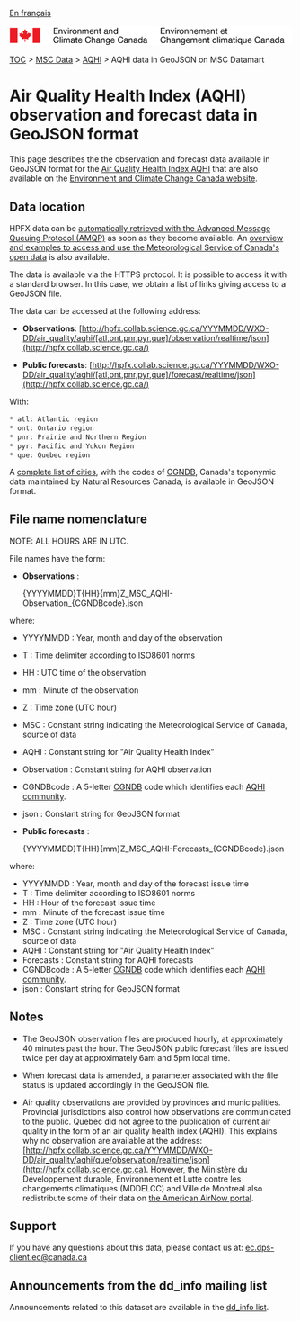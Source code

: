 [En français](readme_aqhi-hpfxjson_fr.md)

![ECCC logo](../../img_eccc-logo.png)

[TOC](../../readme_en.md) > [MSC Data](../readme_en.md) > [AQHI](readme_aqhi_en.md) > AQHI data in GeoJSON on MSC Datamart

# Air Quality Health Index (AQHI) observation and forecast data in GeoJSON format

This page describes the the observation and forecast data available in GeoJSON format for the [Air Quality Health Index AQHI](readme_aqhi_en.md) that are also available on the [Environment and Climate Change Canada website](https://meteo.gc.ca/airquality/pages/index_e.html). 

## Data location

HPFX data can be [automatically retrieved with the Advanced Message Queuing Protocol (AMQP)](../../msc-datamart/amqp_en.md) as soon as they become available. An [overview and examples to access and use the Meteorological Service of Canada's open data](../../usage/readme_en.md) is also available.

The data is available via the HTTPS protocol. It is possible to access it with a standard browser. In this case, we obtain a list of links giving access to a GeoJSON file.

The data can be accessed at the following address:

* __Observations__: [http://hpfx.collab.science.gc.ca/YYYMMDD/WXO-DD/air_quality/aqhi/[atl,ont,pnr,pyr,que]/observation/realtime/json](http://hpfx.collab.science.gc.ca/)

* __Public forecasts__: [http://hpfx.collab.science.gc.ca/YYYMMDD/WXO-DD/air_quality/aqhi/[atl,ont,pnr,pyr,que]/forecast/realtime/json](http://hpfx.collab.science.gc.ca/)

With:

    * atl: Atlantic region 
    * ont: Ontario region 
    * pnr: Prairie and Northern Region 
    * pyr: Pacific and Yukon Region
    * que: Quebec region

A [complete list of cities](https://collaboration.cmc.ec.gc.ca/cmc/cmos/public_doc/msc-data/aqhi/aqhi_station.geojson), with the codes of [CGNDB](http://www4.rncan.gc.ca/search-place-names/unique), Canada's toponymic data maintained by Natural Resources Canada, is available in GeoJSON format. 

## File name nomenclature 

NOTE: ALL HOURS ARE IN UTC.

File names have the form:

* __Observations__ :

    {YYYYMMDD}T{HH}{mm}Z_MSC_AQHI-Observation_{CGNDBcode}.json

where:

   * YYYYMMDD : Year, month and day of the observation
   * T : Time delimiter according to ISO8601 norms
   * HH : UTC time of the observation
   * mm : Minute of the observation
   * Z : Time zone (UTC hour)
   * MSC : Constant string indicating the Meteorological Service of Canada, source of data 
   * AQHI : Constant string for "Air Quality Health Index"
   * Observation : Constant string for AQHI observation 
   * CGNDBcode :  A 5-letter [CGNDB](http://www4.rncan.gc.ca/search-place-names/unique) code which identifies each [AQHI community](https://collaboration.cmc.ec.gc.ca/cmc/cmos/public_doc/msc-data/aqhi/aqhi_community.geojson). 
   * json : Constant string for GeoJSON format

* __Public forecasts__ :

    {YYYYMMDD}T{HH}{mm}Z_MSC_AQHI-Forecasts_{CGNDBcode}.json   
   
where:
    
   * YYYYMMDD : Year, month and day of the forecast issue time
   * T : Time delimiter according to ISO8601 norms
   * HH : Hour of the forecast issue time
   * mm : Minute of the forecast issue time
   * Z : Time zone (UTC hour)
   * MSC : Constant string indicating the Meteorological Service of Canada, source of data 
   * AQHI : Constant string for "Air Quality Health Index"
   * Forecasts : Constant string for AQHI forecasts
   * CGNDBcode :  A 5-letter [CGNDB](http://www4.rncan.gc.ca/search-place-names/unique) code which identifies each [AQHI community](https://collaboration.cmc.ec.gc.ca/cmc/cmos/public_doc/msc-data/aqhi/aqhi_community.geojson). 
   * json : Constant string for GeoJSON format

## Notes

* The GeoJSON observation files are produced hourly, at approximately 40 minutes past the hour. The GeoJSON public forecast files are issued twice per day at approximately 6am and 5pm local time.

* When forecast data is amended, a parameter associated with the file status is updated accordingly in the GeoJSON file.

* Air quality observations are provided by provinces and municipalities. Provincial jurisdictions also control how observations are communicated to the public. Quebec did not agree to the publication of current air quality in the form of an air quality health index (AQHI). This explains why no observation are available at the address: [http://hpfx.collab.science.gc.ca/YYYMMDD/WXO-DD/air_quality/aqhi/que/observation/realtime/json](http://hpfx.collab.science.gc.ca). However, the Ministère du Développement durable, Environnement et Lutte contre les changements climatiques (MDDELCC) and Ville de Montreal also redistribute some of their data on [the American AirNow portal](https://www.epa.gov/outdoor-air-quality-data/download-daily-data).

## Support

If you have any questions about this data, please contact us at: [ec.dps-client.ec@canada.ca](mailto:ec.dps-client.ec@canada.ca)

## Announcements from the dd_info mailing list 

Announcements related to this dataset are available in the [dd_info list](https://lists.ec.gc.ca/cgi-bin/mailman/listinfo/dd_info).